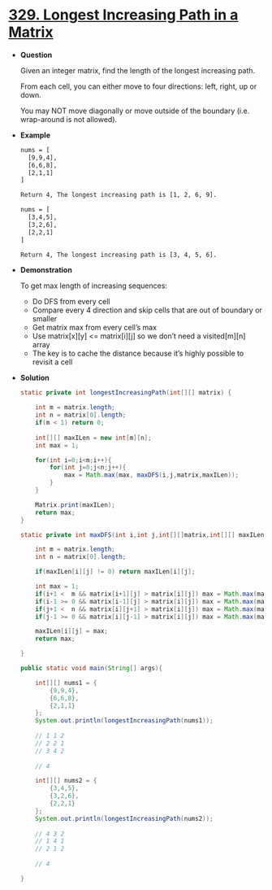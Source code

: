 # [329. Longest Increasing Path in a Matrix](https://leetcode.com/problems/longest-increasing-path-in-a-matrix)

* **Question**

    Given an integer matrix, find the length of the longest increasing path.
    
    From each cell, you can either move to four directions: left, right, up or down.

    You may NOT move diagonally or move outside of the boundary (i.e. wrap-around is not allowed).
    
* **Example**
    
    ```bash
    nums = [
      [9,9,4],
      [6,6,8],
      [2,1,1]
    ]
  
    Return 4, The longest increasing path is [1, 2, 6, 9].
    ```
    
    ```bash
    nums = [
      [3,4,5],
      [3,2,6],
      [2,2,1]
    ]
    
    Return 4, The longest increasing path is [3, 4, 5, 6]. 
    ```
    
    
* **Demonstration**

    To get max length of increasing sequences:
    
    * Do DFS from every cell
    * Compare every 4 direction and skip cells that are out of boundary or smaller
    * Get matrix max from every cell’s max
    * Use matrix[x][y] <= matrix[i][j] so we don’t need a visited[m][n] array
    * The key is to cache the distance because it’s highly possible to revisit a cell
    
* **Solution**

    ```java
    static private int longestIncreasingPath(int[][] matrix) {
    
        int m = matrix.length;
        int n = matrix[0].length;
        if(m < 1) return 0;
        
        int[][] maxILen = new int[m][n];
        int max = 1;
    
        for(int i=0;i<m;i++){
            for(int j=0;j<n;j++){
                max = Math.max(max, maxDFS(i,j,matrix,maxILen));
            }
        }
    
        Matrix.print(maxILen);
        return max;
    }
    ```
    
    ```java
    static private int maxDFS(int i,int j,int[][]matrix,int[][] maxILen){
    
        int m = matrix.length;
        int n = matrix[0].length;
    
        if(maxILen[i][j] != 0) return maxILen[i][j];
    
        int max = 1;
        if(i+1 <  m && matrix[i+1][j] > matrix[i][j]) max = Math.max(max, 1 + maxDFS(i+1,j,matrix,maxILen));
        if(i-1 >= 0 && matrix[i-1][j] > matrix[i][j]) max = Math.max(max, 1 + maxDFS(i-1,j,matrix,maxILen));
        if(j+1 <  n && matrix[i][j+1] > matrix[i][j]) max = Math.max(max, 1 + maxDFS(i,j+1,matrix,maxILen));
        if(j-1 >= 0 && matrix[i][j-1] > matrix[i][j]) max = Math.max(max, 1 + maxDFS(i,j-1,matrix,maxILen));
    
        maxILen[i][j] = max;
        return max;
    
    }
    ```
    
    ```java
    public static void main(String[] args){
    
        int[][] nums1 = {
            {9,9,4},
            {6,6,8},
            {2,1,1}
        };
        System.out.println(longestIncreasingPath(nums1));
        
        // 1 1 2
        // 2 2 1
        // 3 4 2
        
        // 4
    
        int[][] nums2 = {
            {3,4,5},
            {3,2,6},
            {2,2,1}
        };
        System.out.println(longestIncreasingPath(nums2));
        
        // 4 3 2
        // 1 4 1
        // 2 1 2
        
        // 4
    
    }
    ```


